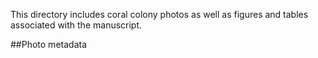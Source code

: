 This directory includes coral colony photos as well as figures and tables associated with the manuscript.

##Photo metadata

